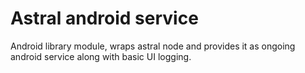# Astral android service

Android library module, wraps astral node and provides it as ongoing android service along with basic UI logging.
